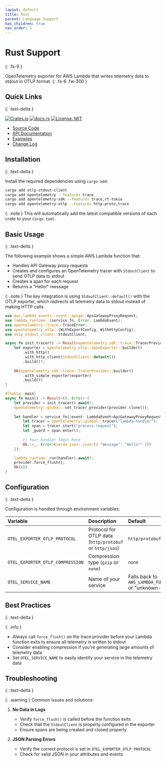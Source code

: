 ```yaml
---
layout: default
title: Rust
parent: Language Support
has_children: true
nav_order: 1
---
```


# Rust Support
{: .fs-9 }

OpenTelemetry exporter for AWS Lambda that writes telemetry data to stdout in OTLP format.
{: .fs-6 .fw-300 }

## Quick Links
{: .text-delta }

[![Crates.io](https://img.shields.io/crates/v/otlp-stdout-client.svg)](https://crates.io/crates/otlp-stdout-client)
[![docs.rs](https://docs.rs/otlp-stdout-client/badge.svg)](https://docs.rs/otlp-stdout-client)
[![License: MIT](https://img.shields.io/badge/License-MIT-yellow.svg)](https://opensource.org/licenses/MIT)

- [Source Code](https://github.com/dev7a/serverless-otlp-forwarder/tree/main/packages/rust/otlp-stdout-client)
- [API Documentation](https://docs.rs/otlp-stdout-client)
- [Examples](https://github.com/dev7a/serverless-otlp-forwarder/tree/main/packages/rust/otlp-stdout-client/examples)
- [Change Log](https://github.com/dev7a/serverless-otlp-forwarder/blob/main/packages/rust/otlp-stdout-client/CHANGELOG.md)

## Installation
{: .text-delta }

Install the required dependencies using `cargo add`:

```bash
cargo add otlp-stdout-client
cargo add opentelemetry --features trace
cargo add opentelemetry-sdk --features trace,rt-tokio
cargo add opentelemetry-otlp --features http-proto,trace
```

{: .note }
This will automatically add the latest compatible versions of each crate to your `Cargo.toml`.

## Basic Usage
{: .text-delta }

The following example shows a simple AWS Lambda function that:
- Handles API Gateway proxy requests
- Creates and configures an OpenTelemetry tracer with `StdoutClient` to send OTLP data to stdout
- Creates a span for each request
- Returns a "Hello!" message

{: .note }
The key integration is using `StdoutClient::default()` with the OTLP exporter, which redirects all telemetry data to stdout instead of making HTTP calls.

```rust
use aws_lambda_events::event::apigw::ApiGatewayProxyRequest;
use lambda_runtime::{service_fn, Error, LambdaEvent};
use opentelemetry::trace::TraceError;
use opentelemetry_otlp::{WithExportConfig, WithHttpConfig};
use otlp_stdout_client::StdoutClient;

async fn init_tracer() -> Result<opentelemetry_sdk::trace::TracerProvider, TraceError> {
    let exporter = opentelemetry_otlp::SpanExporter::builder()
        .with_http()
        .with_http_client(StdoutClient::default())
        .build()?;
    
    Ok(opentelemetry_sdk::trace::TracerProvider::builder()
        .with_simple_exporter(exporter)
        .build())
}

#[tokio::main]
async fn main() -> Result<(), Error> {
    let provider = init_tracer().await?;
    opentelemetry::global::set_tracer_provider(provider.clone());
    
    let handler = service_fn(|event: LambdaEvent<ApiGatewayProxyRequest>| async {
        let tracer = opentelemetry::global::tracer("lambda-handler");
        let span = tracer.start("process-request");
        let _guard = span.enter();
        
        // Your handler logic here
        Ok::<_, Error>(serde_json::json!({ "message": "Hello!" }))
    });

    lambda_runtime::run(handler).await?;
    provider.force_flush();
    Ok(())
}
```

## Configuration
{: .text-delta }

Configuration is handled through environment variables:

| Variable | Description | Default |
|:---------|:------------|:--------|
| `OTEL_EXPORTER_OTLP_PROTOCOL` | Protocol for OTLP data (`http/protobuf` or `http/json`) | `http/protobuf` |
| `OTEL_EXPORTER_OTLP_COMPRESSION` | Compression type (`gzip` or `none`) | `none` |
| `OTEL_SERVICE_NAME` | Name of your service | Falls back to `AWS_LAMBDA_FUNCTION_NAME` or "unknown-service" |

## Best Practices
{: .text-delta }

{: .info }
- Always call `force_flush()` on the trace provider before your Lambda function exits to ensure all telemetry is written to stdout
- Consider enabling compression if you're generating large amounts of telemetry data
- Set `OTEL_SERVICE_NAME` to easily identify your service in the telemetry data

## Troubleshooting
{: .text-delta }

{: .warning }
Common issues and solutions:

1. **No Data in Logs**
   - Verify `force_flush()` is called before the function exits
   - Check that the `StdoutClient` is properly configured in the exporter
   - Ensure spans are being created and closed properly

2. **JSON Parsing Errors**
   - Verify the correct protocol is set in `OTEL_EXPORTER_OTLP_PROTOCOL`
   - Check for valid JSON in your attributes and events
